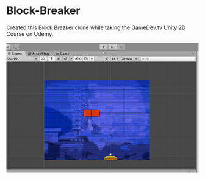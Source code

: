 # Block-Breaker

Created this Block Breaker clone while taking the GameDev.tv Unity 2D Course on Udemy.

![Block-Breaker](Demo/block_breaker.gif)
